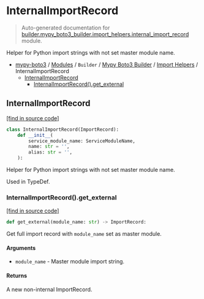 # InternalImportRecord

> Auto-generated documentation for [builder.mypy_boto3_builder.import_helpers.internal_import_record](https://github.com/vemel/mypy_boto3/blob/master/builder/mypy_boto3_builder/import_helpers/internal_import_record.py) module.

Helper for Python import strings with not set master module name.

- [mypy-boto3](../../../README.md#mypy_boto3) / [Modules](../../../MODULES.md#mypy-boto3-modules) / `Builder` / [Mypy Boto3 Builder](../index.md#mypy-boto3-builder) / [Import Helpers](index.md#import-helpers) / InternalImportRecord
    - [InternalImportRecord](#internalimportrecord)
        - [InternalImportRecord().get_external](#internalimportrecordget_external)

## InternalImportRecord

[[find in source code]](https://github.com/vemel/mypy_boto3/blob/master/builder/mypy_boto3_builder/import_helpers/internal_import_record.py#L9)

```python
class InternalImportRecord(ImportRecord):
    def __init__(
        service_module_name: ServiceModuleName,
        name: str = '',
        alias: str = '',
    ):
```

Helper for Python import strings with not set master module name.

Used in TypeDef.

### InternalImportRecord().get_external

[[find in source code]](https://github.com/vemel/mypy_boto3/blob/master/builder/mypy_boto3_builder/import_helpers/internal_import_record.py#L23)

```python
def get_external(module_name: str) -> ImportRecord:
```

Get full import record with `module_name` set as master module.

#### Arguments

- `module_name` - Master module import string.

#### Returns

A new non-internal ImportRecord.
